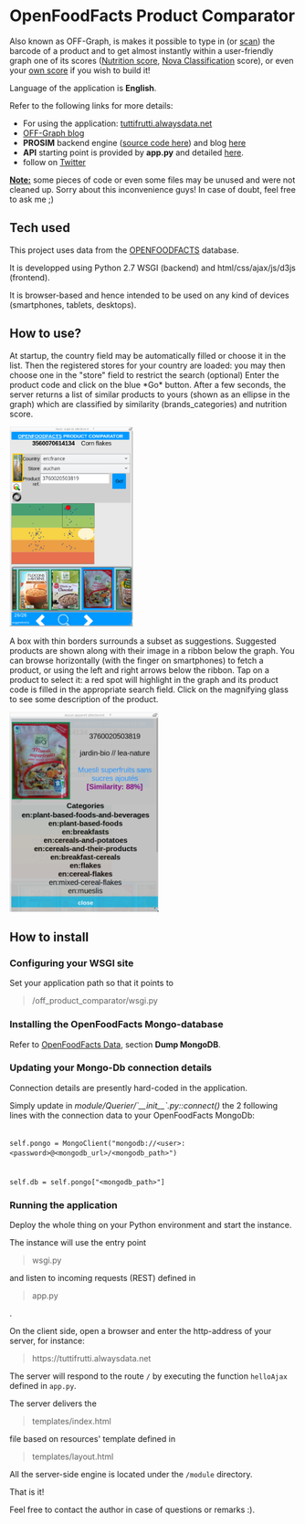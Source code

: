 <h1>OpenFoodFacts Product Comparator</h1>

<p>Also known as OFF-Graph, is makes it possible to type in (or <a href="https://offgraphs.blogspot.com/2018/09/create-your-off-graph-app.html" target="_blank">scan</a>) the barcode of a product and to get almost instantly within a user-friendly graph 
one of its scores (<a href="https://world.openfoodfacts.org/nutriscore" target="_blank">Nutrition score</a>, <a href="https://www.bmj.com/content/bmj/360/bmj.k322.full.pdf" target="_blank">Nova Classification</a> score), or even your <a href="https://offmatch.blogspot.com/2018/10/how-can-i-request-new-score-database.html" target="_blank">own score</a> if you wish to build it!
</p>
<p>
Language of the application is <b>English</b>.
</p>
<p>
Refer to the following links for more details:<br/>
<ul>
<li>For using the application: <a href="https://tuttifrutti.alwaysdata.net" target="_blank">tuttifrutti.alwaysdata.net</a></li>
<li><a href="https://offgraphs.blogspot.com/" target="_blank">OFF-Graph blog</a></li>
<li><b>PROSIM</b> backend engine (<a href="https://github.com/oricdev/prosim" target="_blank">source code here</a>) and blog <a href="https://offmatch.blogspot.com/" target="_blank">here</a></li>
<li><b>API</b> starting point is provided by <b>app.py</b> and detailed <a href="https://offgraphs.blogspot.com/2018/09/api-usage-for-getting-similar-products.html" target="_blank">here</a>.
<li>follow on <a href="https://twitter.com/GraphProsim" target="_blank">Twitter</a></li>
</ul>
</p>
<p>
<u><b>Note:</b></u> some pieces of code or even some files may be unused and were not cleaned up. Sorry about this inconvenience guys! In case of doubt, feel free to ask me ;)
</p>
<h2>Tech used</h2>
<p>This project uses data from the <a href="https://world.openfoodfacts.org/">OPENFOODFACTS</a> database.</p>
<p>It is developped using Python 2.7 WSGI (backend) and html/css/ajax/js/d3js (frontend).</p>
<p>It is browser-based and hence intended to be used on any kind of devices (smartphones, tablets, desktops).</p>

<h2>How to use?</h2>
At startup, the country field may be automatically filled or choose it in the list.
Then the registered stores for your country are loaded: you may then choose one in the "store" field to restrict the search (optional)
Enter the product code and click on the blue *Go* button.
After a few seconds, the server returns a list of similar products to yours (shown as an ellipse in the graph) which are classified by similarity (brands_categories)
and nutrition score.

<img src="https://github.com/oricdev/off_product_comparator/blob/master/_documentation/images/scr_search_results.png"
title="search results"
height="350px" />

A box with thin borders surrounds a subset as suggestions. Suggested products are shown along with their image in a ribbon below the graph. You can browse horizontally (with the finger on smartphones) to fetch a product, or using the left and right arrows below the ribbon. Tap on a product to select it: a red spot will highlight in the graph and its product code is filled in the appropriate search field.
Click on the magnifying glass to see some description of the product.

<img src="https://github.com/oricdev/off_product_comparator/blob/master/_documentation/images/scr_details_suggested_product.png"
title="details of a similar product chosen in the ribbon"
height="350px" />

<h2>How to install</h2>
<h3>Configuring your WSGI site</h3>
Set your application path so that it points to <blockquote>/off_product_comparator/wsgi.py</blockquote>

<h3>Installing the OpenFoodFacts Mongo-database</h3>
Refer to <a href='https://fr.openfoodfacts.org/data' target="_blank">OpenFoodFacts Data</a>, section <b>Dump MongoDB</b>.
<h3>Updating your Mongo-Db connection details</h3>
<p>Connection details are presently hard-coded in the application.</p>
<p>Simply update in <i>module/Querier/`__init__`.py::connect()</i> the 2 following lines with the connection data to your OpenFoodFacts MongoDb:
</p>
<p>
<code>
self.pongo = MongoClient("mongodb://&lt;user&gt;:&lt;password&gt;@&lt;mongodb_url&gt;/&lt;mongodb_path&gt;")
<br />
self.db = self.pongo["&lt;mongodb_path&gt;"]
</code>
</p>
<h3>Running the application</h3>
<p>Deploy the whole thing on your Python environment and start the instance.</p>
<p>The instance will use the entry point <blockquote>wsgi.py</blockquote> and listen to incoming requests (REST) defined in <blockquote>app.py</blockquote>.</p>
<p>On the client side, open a browser and enter the http-address of your server, for instance:
<blockquote>https://tuttifrutti.alwaysdata.net</blockquote></p>
<p>The server will respond to the route <code>/</code> by executing the function <code>helloAjax</code> defined in <code>app.py</code>.
<p>The server delivers the <blockquote>templates/index.html</blockquote> file based on resources' template defined in <blockquote>templates/layout.html</blockquote>
<p>All the server-side engine is located under the <code>/module</code> directory.</p>
That is it!
</p>
<p>Feel free to contact the author in case of questions or remarks :).
</p>


